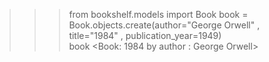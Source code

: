 >>> from bookshelf.models import Book
>>> book = Book.objects.create(author="George Orwell" , title="1984" , publication_year=1949)     
>>> book
<Book: 1984 by author : George Orwell>
>>>